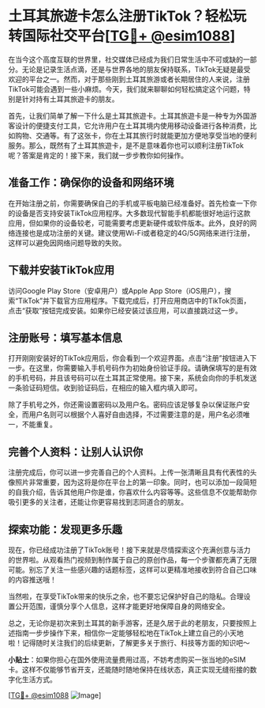 # 土耳其旅遊卡怎么注册TikTok？轻松玩转国际社交平台[[TG💪+ @esim1088](https://t.me/s/esim1088)]

在当今这个高度互联的世界里，社交媒体已经成为我们日常生活中不可或缺的一部分。无论是记录生活点滴，还是与世界各地的朋友保持联系，TikTok无疑是最受欢迎的平台之一。然而，对于那些刚到土耳其旅游或者长期居住的人来说，注册TikTok可能会遇到一些小麻烦。今天，我们就来聊聊如何轻松搞定这个问题，特别是针对持有土耳其旅遊卡的朋友。

首先，让我们简单了解一下什么是土耳其旅遊卡。土耳其旅遊卡是一种专为外国游客设计的便捷支付工具，它允许用户在土耳其境内使用移动设备进行各种消费，比如购物、交通等。有了这张卡，你在土耳其旅行时就能更加方便地享受当地的便利服务。那么，既然有了土耳其旅遊卡，是不是意味着你也可以顺利注册TikTok呢？答案是肯定的！接下来，我们就一步步教你如何操作。

## 准备工作：确保你的设备和网络环境

在开始注册之前，你需要确保自己的手机或平板电脑已经准备好。首先检查一下你的设备是否支持安装TikTok应用程序。大多数现代智能手机都能很好地运行这款应用，但如果你的设备较老，可能需要考虑更新硬件或软件版本。此外，良好的网络连接也是成功注册的关键。建议使用Wi-Fi或者稳定的4G/5G网络来进行注册，这样可以避免因网络问题导致的失败。

## 下载并安装TikTok应用

访问Google Play Store（安卓用户）或Apple App Store（iOS用户），搜索“TikTok”并下载官方应用程序。下载完成后，打开应用商店中的TikTok页面，点击“获取”按钮完成安装。如果你已经安装过该应用，可以直接跳过这一步。

## 注册账号：填写基本信息

打开刚刚安装好的TikTok应用后，你会看到一个欢迎界面。点击“注册”按钮进入下一步。在这里，你需要输入手机号码作为初始身份验证手段。请确保填写的是有效的手机号码，并且该号码可以在土耳其正常使用。接下来，系统会向你的手机发送一条验证码短信。收到验证码后，在相应的输入框内填入即可。

除了手机号之外，你还需设置密码以及用户名。密码应该足够复杂以保证账户安全，而用户名则可以根据个人喜好自由选择，不过需要注意的是，用户名必须唯一，不能重复。

## 完善个人资料：让别人认识你

注册完成后，你可以进一步完善自己的个人资料。上传一张清晰且具有代表性的头像照片非常重要，因为这将是你在平台上的第一印象。同时，也可以添加一段简短的自我介绍，告诉其他用户你是谁，你喜欢什么内容等等。这些信息不仅能帮助你吸引更多的关注者，还能让你更容易找到志同道合的朋友。

## 探索功能：发现更多乐趣

现在，你已经成功注册了TikTok账号！接下来就是尽情探索这个充满创意与活力的世界啦。从观看热门视频到制作属于自己的原创作品，每一个步骤都充满了无限可能。别忘了关注一些感兴趣的话题标签，这样可以更精准地接收到符合自己口味的内容推送哦！

当然啦，在享受TikTok带来的快乐之余，也不要忘记保护好自己的隐私。合理设置公开范围，谨慎分享个人信息，这样才能更好地保障自身的网络安全。

总之，无论你是初次来到土耳其的新手游客，还是久居于此的老朋友，只要按照上述指南一步步操作下来，相信你一定能够轻松地在TikTok上建立自己的小天地啦！记得随时关注我们的后续更新，了解更多关于旅行、科技等方面的知识吧～

**小贴士**：如果你担心在国外使用流量费用过高，不妨考虑购买一张当地的eSIM卡。这样不仅能够节省开支，还能随时随地保持在线状态，真正实现无缝衔接的数字化生活方式。

[[TG💪+ @esim1088](https://t.me/s/esim1088) ![Image](https://i.postimg.cc/4NQfJmqS/Snipaste-2025-05-13-00-14-12.png)]